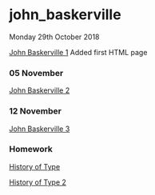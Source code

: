 # john_baskerville

Monday 29th October 2018

[John Baskerville 1](https://conoragnew.github.io/john_baskerville/baskerville1.html)
Added first HTML page

### 05 November

[John Baskerville 2](https://conoragnew.github.io/john_baskerville/baskerville2.html)

### 12 November

[John Baskerville 3](https://github.com/conoragnew/john_baskerville/blob/gh-pages/baskerville3.html)

### Homework

[History of Type](https://github.com/conoragnew/john_baskerville/blob/gh-pages/historyoftype.html)

[History of Type 2](https://github.com/conoragnew/john_baskerville/blob/gh-pages/historyoftype2.html)
